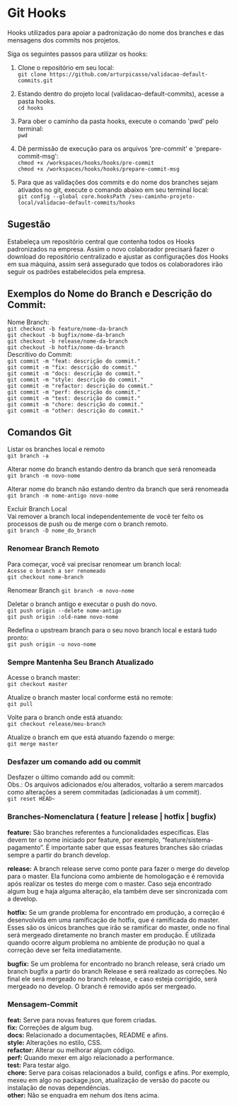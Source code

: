 # Git Hooks

Hooks utilizados para apoiar a padronização do nome dos branches e das mensagens dos commits nos projetos.

Siga os seguintes passos para utilizar os hooks:

1) Clone o repositório em seu local: <br />
`git clone https://github.com/arturpicasso/validacao-default-commits.git`

2) Estando dentro do projeto local (validacao-default-commits), acesse a pasta hooks. <br />
`cd hooks` 

3) Para ober o caminho da pasta hooks, execute o comando 'pwd' pelo terminal: <br />
`pwd`

5) Dê permissão de execução para os arquivos 'pre-commit' e 'prepare-commit-msg': <br />
`chmod +x /workspaces/hooks/hooks/pre-commit` <br />
`chmod +x /workspaces/hooks/hooks/prepare-commit-msg`

6) Para que as validações dos commits e do nome dos branches sejam ativados no git, execute o comando abaixo em seu terminal local:<br />
`git config --global core.hooksPath /seu-caminho-projeto-local/validacao-default-commits/hooks`

## Sugestão

Estabeleça um repositório central que contenha todos os Hooks padronizados na empresa.
Assim o novo colaborador precisará fazer o download do repositório centralizado e ajustar as configurações dos Hooks em sua máquina, assim será assegurado que todos os colaboradores irão seguir os padrões estabelecidos pela empresa.

## Exemplos do Nome do Branch e Descrição do Commit: <br />
Nome Branch: <br />
`git checkout -b feature/nome-da-branch` <br />
`git checkout -b bugfix/nome-da-branch` <br />
`git checkout -b release/nome-da-branch` <br />
`git checkout -b hotfix/nome-da-branch` <br />
Descritivo do Commit: <br />
`git commit -m "feat: descrição do commit."` <br />
`git commit -m "fix: descrição do commit."` <br />
`git commit -m "docs: descrição do commit."` <br />
`git commit -m "style: descrição do commit."` <br />
`git commit -m "refactor: descrição do commit."` <br />
`git commit -m "perf: descrição do commit."` <br />
`git commit -m "test: descrição do commit."` <br />
`git commit -m "chore: descrição do commit."` <br />
`git commit -m "other: descrição do commit."` <br />

## Comandos Git

Listar os branches local e remoto <br />
`git branch -a`

Alterar nome do branch estando dentro da branch que será renomeada  <br />
`git branch -m novo-nome`

Alterar nome do branch não estando dentro da branch que será renomeada <br />
`git branch -m nome-antigo novo-nome`

Excluir Branch Local <br />
Vai remover a branch local independentemente de você ter feito os processos de push ou de merge com o branch remoto. <br />
`git branch -D nome_do_branch`

### Renomear Branch Remoto

Para começar, você vai precisar renomear um branch local: <br />
`Acesse o branch a ser renomeado` <br />
`git checkout nome-branch` <br />

Renomear Branch 
`git branch -m novo-nome` <br />

Deletar o branch antigo e executar o push do novo.<br />
`git push origin --delete nome-antigo` <br />
`git push origin :old-name novo-nome`

Redefina o upstream branch para o seu novo branch local e estará tudo pronto:<br />
`git push origin -u novo-nome`

### Sempre Mantenha Seu Branch Atualizado

Acesse o branch master:  <br />
`git checkout master`

Atualize o branch master local conforme está no remote:  <br />
`git pull`

Volte para o branch onde está atuando:  <br />
`git checkout release/meu-branch`

Atualize o branch em que está atuando fazendo o merge:  <br />
`git merge master`

### Desfazer um comando add ou commit

Desfazer o último comando add ou commit: <br />
Obs.: Os arquivos adicionados e/ou alterados, voltarão a serem marcados como alterações a serem commitadas (adicionadas à um commit). <br />
`git reset HEAD~`

### Branches-Nomenclatura ( feature | release | hotfix | bugfix)

<b>feature:</b> São branches referentes a funcionalidades específicas. Elas devem ter o nome iniciado por feature, por exemplo, “feature/sistema-pagamento”. É importante saber que essas features branches são criadas sempre a partir do branch develop.

<b>release:</b> A branch release serve como ponte para fazer o merge do develop para o master. Ela funciona como ambiente de homologação e é removida após realizar os testes do merge com o master. Caso seja encontrado algum bug e haja alguma alteração, ela também deve ser sincronizada com a develop.

<b>hotfix:</b> Se um grande problema for encontrado em produção, a correção é desenvolvida em uma ramificação de hotfix, que é ramificada do master. Esses são os únicos branches que irão se ramificar do master, onde no final será mergeado diretamente no branch master em produção. É utilizada quando ocorre algum problema no ambiente de produção no qual a correção deve ser feita imediatamente.

<b>bugfix:</b> Se um problema for encontrado no branch release, será criado um branch bugfix a partir do branch Release e será realizado as correções. No final ele será mergeado no branch release, e caso esteja corrigido, será mergeado no develop. O branch é removido após ser mergeado.

### Mensagem-Commit

<b>feat:</b> Serve para novas features que forem criadas. <br />
<b>fix:</b> Correções de algum bug. <br />
<b>docs:</b> Relacionado a documentações, README e afins. <br />
<b>style:</b> Alterações no estilo, CSS. <br />
<b>refactor:</b> Alterar ou melhorar algum código. <br />
<b>perf:</b> Quando mexer em algo relacionado a performance. <br />
<b>test:</b> Para testar algo. <br />
<b>chore:</b> Serve para coisas relacionados a build, configs e afins. Por exemplo, mexeu em algo no package.json, atualização de versão do pacote ou instalação de novas dependências. <br />
<b>other:</b> Não se enquadra em nehum dos itens acima.  <br />
